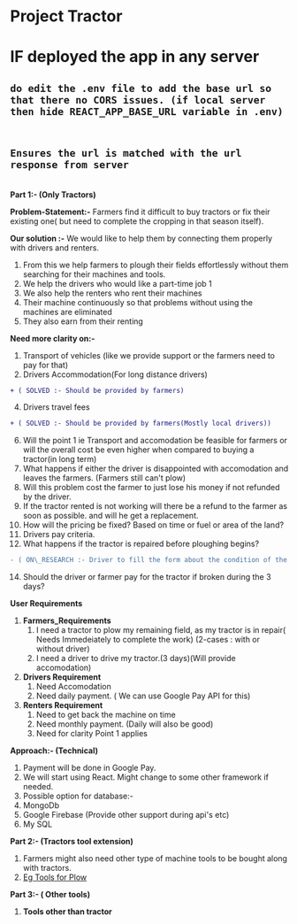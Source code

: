 # **Project Tractor**

# IF deployed the app in any server

## `do edit the .env file to add the base url so that there no CORS issues. (if local server then hide REACT_APP_BASE_URL variable in .env)`

## <br>`Ensures the url is matched with the url response from server`<br>

**<br>Part 1:- (Only Tractors)**

**Problem-Statement:-** Farmers find it difficult to buy tractors or fix their existing one( but need to complete the cropping in that season itself).

**Our solution :-** We would like to help them by connecting them properly with drivers and renters.

1. From this we help farmers to plough their fields effortlessly without them searching for their machines and tools.
2. We help the drivers who would like a part-time job 1
3. We also help the renters who rent their machines
4. Their machine continuously so that problems without using the machines are eliminated
5. They also earn from their renting

**Need more clarity on:-**

1. Transport of vehicles (like we provide support or the farmers need to pay for that)
2. Drivers Accommodation(For long distance drivers) 
```diff
+ ( SOLVED :- Should be provided by farmers)
```
4. Drivers travel fees 
```diff
+ ( SOLVED :- Should be provided by farmers(Mostly local drivers))
```
6. Will the point 1 ie Transport and accomodation be feasible for farmers or will the overall cost be even higher when compared to buying a tractor(in long term)
7. What happens if either the driver is disappointed with accomodation and leaves the farmers. (Farmers still can't plow)
8. Will this problem cost the farmer to just lose his money if not refunded by the driver.
9. If the tractor rented is not working will there be a refund to the farmer as soon as possible. and will he get a replacement.
10. How will the pricing be fixed? Based on time or fuel or area of the land?
11. Drivers pay criteria.
12. What happens if the tractor is repaired before ploughing begins? 
```diff
- ( ON\_RESEARCH :- Driver to fill the form about the condition of the tractor (Might need to verify if driver is saying truth if renter is the driver) )
```
14. Should the driver or farmer pay for the tractor if broken during the 3 days?

**User Requirements**

1. **Farmers\_Requirements**
   1. I need a tractor to plow my remaining field, as my tractor is in repair( Needs Immedeiately to complete the work) (2-cases : with or without driver)
   2. I need a driver to drive my tractor.(3 days)(Will provide accomodation)
2. **Drivers Requirement**
   1. Need Accomodation
   2. Need daily payment. ( We can use Google Pay API for this)
3. **Renters Requirement**
   1. Need to get back the machine on time
   2. Need monthly payment. (Daily will also be good)
   3. Need for clarity Point 1 applies

**Approach:- (Technical)**

1. Payment will be done in Google Pay.
2. We will start using React. Might change to some other framework if needed.
3. Possible option for database:-
4. MongoDb
5. Google Firebase (Provide other support during api&#39;s etc)
6. My SQL

**Part 2:- (Tractors tool extension)**

1. Farmers might also need other type of machine tools to be bought along with tractors.
2. [Eg Tools for Plow](https://www.google.com/search?q=different+type+of+plow&rlz=1C1CHBF_enIN889IN889&tbm=isch&source=iu&ictx=1&fir=Lmqr5DUJFpqnHM%252C98XTor18N9WvzM%252C_&vet=1&usg=AI4_-kRi5TI5bCpOYdXkBmHxY8Ydd0cPIg&sa=X&ved=2ahUKEwjM35Wr76XyAhUtwzgGHfTeCoYQ9QF6BAgREAE#imgrc=Lmqr5DUJFpqnHM)

**Part 3:- ( Other tools)**

1. **Tools other than tractor**
